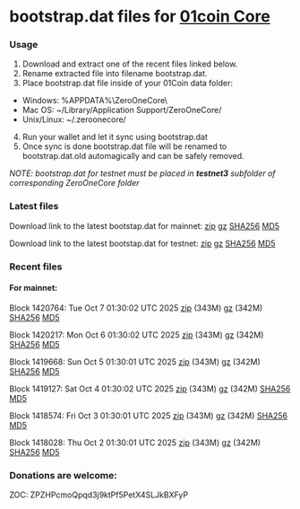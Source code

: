 # bootstrap.dat files for [01coin Core](https://01coin.io)

### Usage

1. Download and extract one of the recent files linked below.
2. Rename extracted file into filename bootstrap.dat.
3. Place bootstrap.dat file inside of your 01Coin data folder:
 - Windows: %APPDATA%\ZeroOneCore\
 - Mac OS: ~/Library/Application Support/ZeroOneCore/
 - Unix/Linux: ~/.zeroonecore/
4. Run your wallet and let it sync using bootstrap.dat
5. Once sync is done bootstrap.dat file will be renamed to bootstrap.dat.old automagically and can be safely removed.

_NOTE: bootstrap.dat for testnet must be placed in **testnet3** subfolder of corresponding ZeroOneCore folder_

### Latest files
Download link to the latest bootstap.dat for mainnet: [zip](https://files.01coin.io/mainnet/bootstrap.dat.zip) [gz](https://files.01coin.io/mainnet/bootstrap.dat.tar.gz) [SHA256](https://files.01coin.io/mainnet/sha256.txt) [MD5](https://files.01coin.io/mainnet/md5.txt)

Download link to the latest bootstap.dat for testnet: [zip](https://files.01coin.io/testnet/bootstrap.dat.zip) [gz](https://files.01coin.io/testnet/bootstrap.dat.tar.gz) [SHA256](https://files.01coin.io/testnet/sha256.txt) [MD5](https://files.01coin.io/testnet/md5.txt)

### Recent files

#### For mainnet:

Block 1420764: Tue Oct  7 01:30:02 UTC 2025 [zip](https://files.01coin.io/mainnet/2025-10-07/bootstrap.dat.zip) (343M) [gz](https://files.01coin.io/mainnet/2025-10-07/bootstrap.dat.tar.gz) (342M) [SHA256](https://files.01coin.io/mainnet/2025-10-07/sha256.txt) [MD5](https://files.01coin.io/mainnet/2025-10-07/md5.txt)

Block 1420217: Mon Oct  6 01:30:02 UTC 2025 [zip](https://files.01coin.io/mainnet/2025-10-06/bootstrap.dat.zip) (343M) [gz](https://files.01coin.io/mainnet/2025-10-06/bootstrap.dat.tar.gz) (342M) [SHA256](https://files.01coin.io/mainnet/2025-10-06/sha256.txt) [MD5](https://files.01coin.io/mainnet/2025-10-06/md5.txt)

Block 1419668: Sun Oct  5 01:30:01 UTC 2025 [zip](https://files.01coin.io/mainnet/2025-10-05/bootstrap.dat.zip) (343M) [gz](https://files.01coin.io/mainnet/2025-10-05/bootstrap.dat.tar.gz) (342M) [SHA256](https://files.01coin.io/mainnet/2025-10-05/sha256.txt) [MD5](https://files.01coin.io/mainnet/2025-10-05/md5.txt)

Block 1419127: Sat Oct  4 01:30:02 UTC 2025 [zip](https://files.01coin.io/mainnet/2025-10-04/bootstrap.dat.zip) (343M) [gz](https://files.01coin.io/mainnet/2025-10-04/bootstrap.dat.tar.gz) (342M) [SHA256](https://files.01coin.io/mainnet/2025-10-04/sha256.txt) [MD5](https://files.01coin.io/mainnet/2025-10-04/md5.txt)

Block 1418574: Fri Oct  3 01:30:01 UTC 2025 [zip](https://files.01coin.io/mainnet/2025-10-03/bootstrap.dat.zip) (343M) [gz](https://files.01coin.io/mainnet/2025-10-03/bootstrap.dat.tar.gz) (342M) [SHA256](https://files.01coin.io/mainnet/2025-10-03/sha256.txt) [MD5](https://files.01coin.io/mainnet/2025-10-03/md5.txt)

Block 1418028: Thu Oct  2 01:30:01 UTC 2025 [zip](https://files.01coin.io/mainnet/2025-10-02/bootstrap.dat.zip) (343M) [gz](https://files.01coin.io/mainnet/2025-10-02/bootstrap.dat.tar.gz) (342M) [SHA256](https://files.01coin.io/mainnet/2025-10-02/sha256.txt) [MD5](https://files.01coin.io/mainnet/2025-10-02/md5.txt)


### Donations are welcome:

ZOC: ZPZHPcmoQpqd3j9ktPf5PetX4SLJkBXFyP
